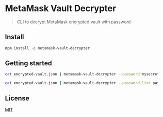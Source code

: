 # MetaMask Vault Decrypter

> CLI to decrypt MetaMask encrypted vault with password

## Install

```bash
npm install -g metamask-vault-decrypter
```

## Getting started

```bash
cat encrypted-vault.json | metamask-vault-decrypter --password mysecretpassword
```

```bash
cat encrypted-vault.json | metamask-vault-decrypter --password-list passwords.csv
```

## License

[MIT](LICENSE)
